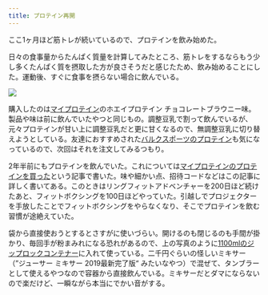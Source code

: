 ```yaml
---
title: プロテイン再開
---
```

ここ1ヶ月ほど筋トレが続いているので、プロテインを飲み始めた。

日々の食事量からたんぱく質量を計算してみたところ、筋トレをするならもう少し多くたんぱく質を摂取した方が良さそうだと感じたため、飲み始めることにした。運動後、すぐに食事を摂らない場合に飲んでいる。

![](https://lh3.googleusercontent.com/docs/ADP-6oFtb3bMVRrQ1lExmqaAx6tuOmoS5D6DDoidVm6X9R1bZizqnMQxO4cTaLQX2HTOaUEtougFjH5HBWAXQxAh9kL2UgsyOHtOl2LfgAbw0weM5sOi3MaaCTsYYIopN3q3r_qoYRa-Hc3Z2rtywVYtNaIhI01AcDR7R7Nh6wTUFvliyfpRaDzNnuANX8oJvZlwENY_zDPRda7GdrdFnzUNdD6wMKXgG_zKSPBKTXqTOLUHJQWnfA99d7SFPijPq7IGQLYN0ZSn8_BfBpEvHngU603A8TlFINkCHz-QENHUVOUwhKPWm4ZhAHpYeUl1koQSv5uo27PVOeiC6lIBvcOPOPH7epEqWTu0dz7AIg_Sk2n_3LxzgaQNIdug3KeW3fRV1hynXaqvqhqcI8Ct4Wi577sMFMfOGCDmuRpNpQBK34e_g4ujVUDItZo1D7AhJWQPPJsixa1ZakV4USxIa0kNc3mCsma5otVKJbBqsCpx_HJiu6ff8Omn-kEjltGdeWS-EaEX-S2o-g8fNsi2UTfWg3OEwfyBiUmx47TQTVuLwAGYRMG6Z8h7xySFo5m0U8LYnNO_ZnjL6b-KZaBdILem1B4ZzXD9sfirfjJ4GAzG5-SXYWV79E08FaejUH7fPu8EGNcMJWC3GAY0EMuJEjM6tP4PBq75tU7R4snzqcH5bcGNQB-biHybe5RwwfU864RqdyCD6oV8XRDj-LkhFB4EytkHaCw_uO2tZ8QU0ETPziVtvmz6Es8bqa3Z7i0bBG_VbWZHoEeCjdG7YqFpxKd8ZcnbU0Hr8zaYXRIdEkLCKGxRrgaeASt-UyBNkueRW1NVh1122U-h_2fCQIH21GIq5zUIVdomyLv9Q4iPLmHUrBbBenIfiGB_Di8h93UBfc2q80V-bgGiXszRa53JGXPOQjofkikiykR04S0fe9Pi8n8t5fyz3UbNa0HjWazsOi3CaivE1NhpxYm6T72C4ptR2XVIShKiiqo_n__3gvtqo-64RKa-LOKL_DrtjjdXyZUivlo5XGibjF1rjPj4BI2cYMbwB5wVjKUG0eUP6p8JshoX4-ac5FByPpyeLAhDvM6JbTYqUny78eiLuvnrKVUDS4-b-bRCaBtNDLM8fI6Fsr-hMo0D_iNOppdg7tJ0NiKxYqjQdmSHQfqzg78iBFYDtAMA94YcwLX750g865CW2v7WwRAqYyroKCMhfEsVcnYcPQJvgRvvoWKj1hXVaeaMs-7N8j7wfGfFZZ-LJqtDR6vR0gZq)

購入したのは[マイプロテイン](https://www.myprotein.jp/)のホエイプロテイン チョコレートブラウニー味。製品や味は前に飲んでいたやつと同じもの。調整豆乳で割って飲んでいるが、元々プロテインが甘い上に調整豆乳だと更に甘くなるので、無調整豆乳に切り替えようとしている。友達におすすめされた[バルクスポーツのプロテイン](https://www.amazon.co.jp/dp/B086JSPKT3)も気になっているので、次回はそれを注文してみるつもり。

2年半前にもプロテインを飲んでいた。これについては[マイプロテインのプロテインを買った](https://r7kamura.com/articles/2020-02-17-my-protein)という記事で書いた。味や細かい点、招待コードなどはこの記事に詳しく書いてある。このときはリングフィットアドベンチャーを200日ほど続けたあと、フィットボクシングを100日ほどやっていた。引越しでプロジェクターを手放したことでフィットボクシングをやらなくなり、そこでプロテインを飲む習慣が途絶えていた。

袋から直接使おうとするとさすがに使いづらい。開けるのも閉じるのも手間が掛かり、毎回手が粉まみれになる恐れがあるので、上の写真のように[1100mlのジップロックコンテナー](https://www.amazon.co.jp/dp/B01B7N6FXY)に入れて使っている。二千円ぐらいの怪しいミキサー（”ジューサー ミキサー 2019最新完了版“ みたいなやつ）で混ぜて、タンブラーとして使えるやつなので容器から直接飲んでいる。ミキサーだとダマにならないので楽だけど、一瞬ながら本当にでかい音がする。
